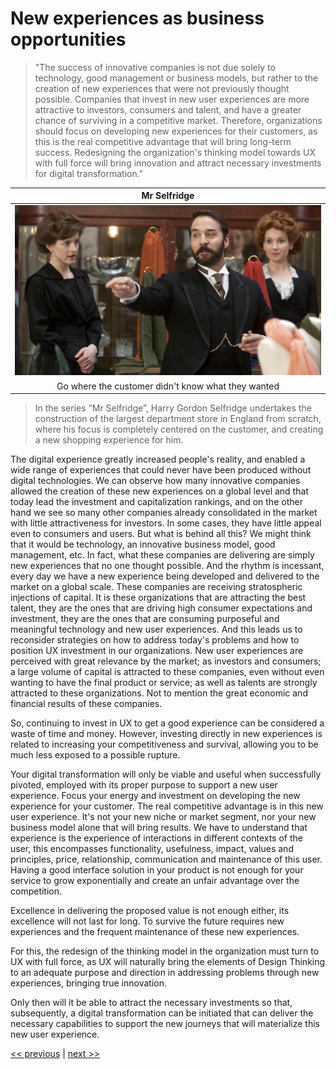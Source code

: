 # New experiences as business opportunities

>"The success of innovative companies is not due solely to technology, good management or business models, but rather to the creation of new experiences that were not previously thought possible. Companies that invest in new user experiences are more attractive to investors, consumers and talent, and have a greater chance of surviving in a competitive market. Therefore, organizations should focus on developing new experiences for their customers, as this is the real competitive advantage that will bring long-term success. Redesigning the organization's thinking model towards UX with full force will bring innovation and attract necessary investments for digital transformation."

| Mr Selfridge |
| :---: |
|![](../../images/new_experiences_as_business_opportunities.png)|
|Go where the customer didn't know what they wanted|

>In the series “Mr Selfridge”, Harry Gordon Selfridge undertakes the construction of the largest department store in England from scratch, where his focus is completely centered on the customer, and creating a new shopping experience for him.

The digital experience greatly increased people's reality, and enabled a wide range of experiences that could never have been produced without digital technologies. We can observe how many innovative companies allowed the creation of these new experiences on a global level and that today lead the investment and capitalization rankings, and on the other hand we see so many other companies already consolidated in the market with little attractiveness for investors. In some cases, they have little appeal even to consumers and users. But what is behind all this? We might think that it would be technology, an innovative business model, good management, etc. In fact, what these companies are delivering are simply new experiences that no one thought possible. And the rhythm is incessant, every day we have a new experience being developed and delivered to the market on a global scale. These companies are receiving stratospheric injections of capital. It is these organizations that are attracting the best talent, they are the ones that are driving high consumer expectations and investment, they are the ones that are consuming purposeful and meaningful technology and new user experiences. And this leads us to reconsider strategies on how to address today's problems and how to position UX investment in our organizations. New user experiences are perceived with great relevance by the market; as investors and consumers; a large volume of capital is attracted to these companies, even without even wanting to have the final product or service; as well as talents are strongly attracted to these organizations. Not to mention the great economic and financial results of these companies.

So, continuing to invest in UX to get a good experience can be considered a waste of time and money. However, investing directly in new experiences is related to increasing your competitiveness and survival, allowing you to be much less exposed to a possible rupture.

Your digital transformation will only be viable and useful when successfully pivoted, employed with its proper purpose to support a new user experience. Focus your energy and investment on developing the new experience for your customer. The real competitive advantage is in this new user experience. It's not your new niche or market segment, nor your new business model alone that will bring results. We have to understand that experience is the experience of interactions in different contexts of the user, this encompasses functionality, usefulness, impact, values and principles, price, relationship, communication and maintenance of this user. Having a good interface solution in your product is not enough for your service to grow exponentially and create an unfair advantage over the competition.

Excellence in delivering the proposed value is not enough either, its excellence will not last for long. To survive the future requires new experiences and the frequent maintenance of these new experiences.

For this, the redesign of the thinking model in the organization must turn to UX with full force, as UX will naturally bring the elements of Design Thinking to an adequate purpose and direction in addressing problems through new experiences, bringing true innovation.

Only then will it be able to attract the necessary investments so that, subsequently, a digital transformation can be initiated that can deliver the necessary capabilities to support the new journeys that will materialize this new user experience.

[<< previous](2-addiction_to_problems.md) | [next >>](4-tasting_your_own_cupcake.md)
